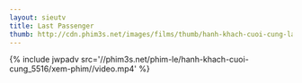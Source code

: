 ```yaml
---
layout: sieutv
title: Last Passenger
thumb: http://cdn.phim3s.net/images/films/thumb/hanh-khach-cuoi-cung-last-passenger-2013.jpg
---
```

{% include jwpadv src='//phim3s.net/phim-le/hanh-khach-cuoi-cung_5516/xem-phim//video.mp4' %}